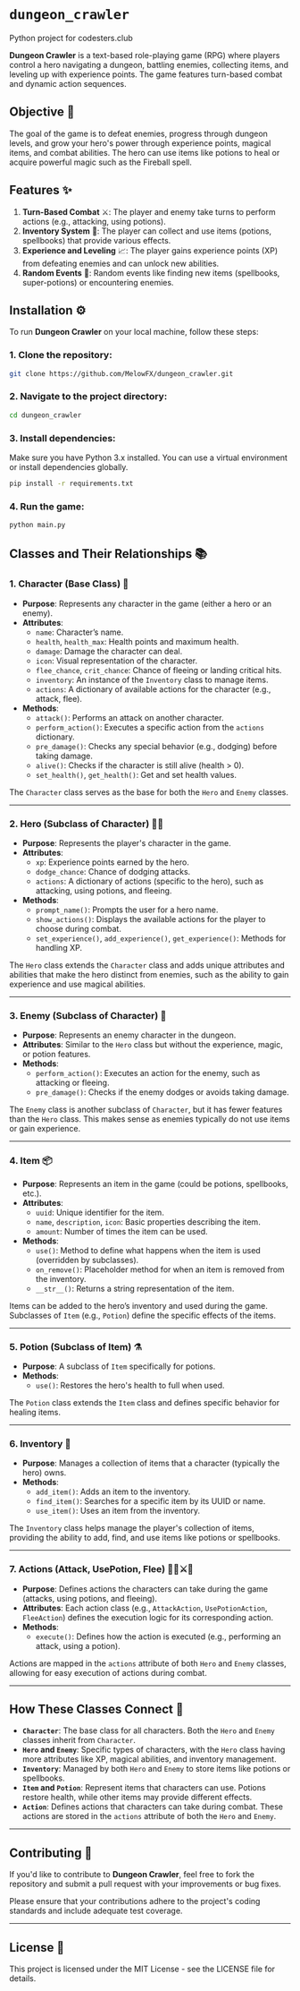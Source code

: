 # `dungeon_crawler`
Python project for codesters.club

**Dungeon Crawler** is a text-based role-playing game (RPG) where players control a hero navigating a dungeon, battling enemies, collecting items, and leveling up with experience points. The game features turn-based combat and dynamic action sequences.

## Objective 🎯

The goal of the game is to defeat enemies, progress through dungeon levels, and grow your hero's power through experience points, magical items, and combat abilities. The hero can use items like potions to heal or acquire powerful magic such as the Fireball spell.

## Features ✨

1. **Turn-Based Combat** ⚔️: The player and enemy take turns to perform actions (e.g., attacking, using potions).
2. **Inventory System** 🎒: The player can collect and use items (potions, spellbooks) that provide various effects.
3. **Experience and Leveling** 📈: The player gains experience points (XP) from defeating enemies and can unlock new abilities.
4. **Random Events** 🎲: Random events like finding new items (spellbooks, super-potions) or encountering enemies.

## Installation ⚙️

To run **Dungeon Crawler** on your local machine, follow these steps:

### 1. Clone the repository:

```bash
git clone https://github.com/MelowFX/dungeon_crawler.git
```

### 2. Navigate to the project directory:

```bash
cd dungeon_crawler
```

### 3. Install dependencies:

Make sure you have Python 3.x installed. You can use a virtual environment or install dependencies globally.

```bash
pip install -r requirements.txt
```

### 4. Run the game:

```bash
python main.py
```

## Classes and Their Relationships 📚

### 1. **Character (Base Class)** 👤

- **Purpose**: Represents any character in the game (either a hero or an enemy).
- **Attributes**: 
    - `name`: Character’s name.
    - `health`, `health_max`: Health points and maximum health.
    - `damage`: Damage the character can deal.
    - `icon`: Visual representation of the character.
    - `flee_chance`, `crit_chance`: Chance of fleeing or landing critical hits.
    - `inventory`: An instance of the `Inventory` class to manage items.
    - `actions`: A dictionary of available actions for the character (e.g., attack, flee).
- **Methods**: 
    - `attack()`: Performs an attack on another character.
    - `perform_action()`: Executes a specific action from the `actions` dictionary.
    - `pre_damage()`: Checks any special behavior (e.g., dodging) before taking damage.
    - `alive()`: Checks if the character is still alive (health > 0).
    - `set_health()`, `get_health()`: Get and set health values.

The `Character` class serves as the base for both the `Hero` and `Enemy` classes.

---

### 2. **Hero (Subclass of Character)** 🦸‍♂️

- **Purpose**: Represents the player's character in the game.
- **Attributes**:
    - `xp`: Experience points earned by the hero.
    - `dodge_chance`: Chance of dodging attacks.
    - `actions`: A dictionary of actions (specific to the hero), such as attacking, using potions, and fleeing.
- **Methods**: 
    - `prompt_name()`: Prompts the user for a hero name.
    - `show_actions()`: Displays the available actions for the player to choose during combat.
    - `set_experience()`, `add_experience()`, `get_experience()`: Methods for handling XP.

The `Hero` class extends the `Character` class and adds unique attributes and abilities that make the hero distinct from enemies, such as the ability to gain experience and use magical abilities.

---

### 3. **Enemy (Subclass of Character)** 👹

- **Purpose**: Represents an enemy character in the dungeon.
- **Attributes**: Similar to the `Hero` class but without the experience, magic, or potion features.
- **Methods**: 
    - `perform_action()`: Executes an action for the enemy, such as attacking or fleeing.
    - `pre_damage()`: Checks if the enemy dodges or avoids taking damage.

The `Enemy` class is another subclass of `Character`, but it has fewer features than the `Hero` class. This makes sense as enemies typically do not use items or gain experience.

---

### 4. **Item** 📦

- **Purpose**: Represents an item in the game (could be potions, spellbooks, etc.).
- **Attributes**:
    - `uuid`: Unique identifier for the item.
    - `name`, `description`, `icon`: Basic properties describing the item.
    - `amount`: Number of times the item can be used.
- **Methods**: 
    - `use()`: Method to define what happens when the item is used (overridden by subclasses).
    - `on_remove()`: Placeholder method for when an item is removed from the inventory.
    - `__str__()`: Returns a string representation of the item.

Items can be added to the hero’s inventory and used during the game. Subclasses of `Item` (e.g., `Potion`) define the specific effects of the items.

---

### 5. **Potion (Subclass of Item)** ⚗️

- **Purpose**: A subclass of `Item` specifically for potions.
- **Methods**: 
    - `use()`: Restores the hero's health to full when used.

The `Potion` class extends the `Item` class and defines specific behavior for healing items.

---

### 6. **Inventory** 🎒

- **Purpose**: Manages a collection of items that a character (typically the hero) owns.
- **Methods**: 
    - `add_item()`: Adds an item to the inventory.
    - `find_item()`: Searches for a specific item by its UUID or name.
    - `use_item()`: Uses an item from the inventory.

The `Inventory` class helps manage the player's collection of items, providing the ability to add, find, and use items like potions or spellbooks.

---

### 7. **Actions (Attack, UsePotion, Flee)** 🏃‍♂️⚔️💉

- **Purpose**: Defines actions the characters can take during the game (attacks, using potions, and fleeing).
- **Attributes**: Each action class (e.g., `AttackAction`, `UsePotionAction`, `FleeAction`) defines the execution logic for its corresponding action.
- **Methods**: 
    - `execute()`: Defines how the action is executed (e.g., performing an attack, using a potion).

Actions are mapped in the `actions` attribute of both `Hero` and `Enemy` classes, allowing for easy execution of actions during combat.

---

## How These Classes Connect 🔗

- **`Character`**: The base class for all characters. Both the `Hero` and `Enemy` classes inherit from `Character`.
- **`Hero` and `Enemy`**: Specific types of characters, with the `Hero` class having more attributes like XP, magical abilities, and inventory management.
- **`Inventory`**: Managed by both `Hero` and `Enemy` to store items like potions or spellbooks.
- **`Item` and `Potion`**: Represent items that characters can use. Potions restore health, while other items may provide different effects.
- **`Action`**: Defines actions that characters can take during combat. These actions are stored in the `actions` attribute of both the `Hero` and `Enemy`.

---

## Contributing 🤝

If you'd like to contribute to **Dungeon Crawler**, feel free to fork the repository and submit a pull request with your improvements or bug fixes.

Please ensure that your contributions adhere to the project's coding standards and include adequate test coverage.

---

## License 📜
This project is licensed under the MIT License - see the LICENSE file for details.